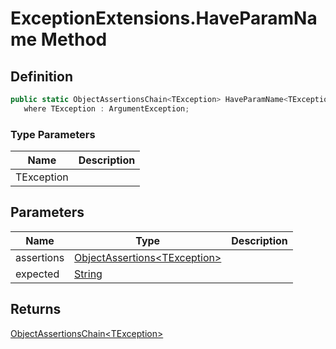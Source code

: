 # ExceptionExtensions.HaveParamName Method
## Definition

```c#
public static ObjectAssertionsChain<TException> HaveParamName<TException>(this ObjectAssertions<TException> assertions, string expected)
   where TException : ArgumentException;
```

### Type Parameters

| Name | Description |
| ---- | ----------- |
| TException |  |

## Parameters

| Name | Type | Description |
| ---- | ---- | ----------- |
| assertions | [ObjectAssertions&lt;TException&gt;](MrKWatkins.Assertions.ObjectAssertions-1.md) |  |
| expected | [String](https://learn.microsoft.com/en-gb/dotnet/api/System.String) |  |

## Returns

[ObjectAssertionsChain&lt;TException&gt;](MrKWatkins.Assertions.ObjectAssertionsChain-1.md)
